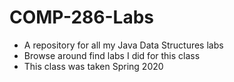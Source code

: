 # COMP-286-Labs
- A repository for all my Java Data Structures labs
- Browse around find labs I did for this class
- This class was taken Spring 2020
